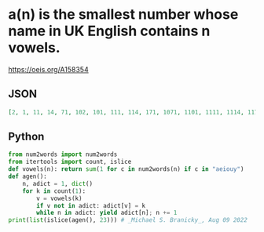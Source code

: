 # a\(n\) is the smallest number whose name in UK English contains n vowels\.
https://oeis.org/A158354
## JSON
```JSON
[2, 1, 11, 14, 71, 102, 101, 111, 114, 171, 1071, 1101, 1111, 1114, 1171, 11171, 14171, 71171, 101114, 101171, 111171, 114171, 171171, 1101114, 1101171, 1111171, 1114171, 1171171, 11171171, 14171171, 71171171, 101114171, 101171171, 111171171, 114171171, 171171171]
```
## Python
```Python
from num2words import num2words
from itertools import count, islice
def vowels(n): return sum(1 for c in num2words(n) if c in "aeiouy")
def agen():
    n, adict = 1, dict()
    for k in count(1):
        v = vowels(k)
        if v not in adict: adict[v] = k
        while n in adict: yield adict[n]; n += 1
print(list(islice(agen(), 23))) # _Michael S. Branicky_, Aug 09 2022
```
